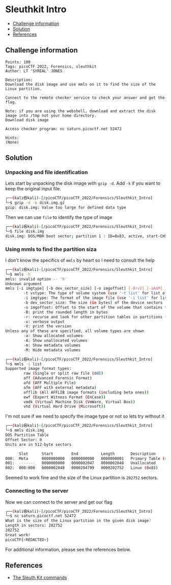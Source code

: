 # Sleuthkit Intro

- [Challenge information](#challenge-information)
- [Solution](#solution)
- [References](#references)

## Challenge information
```
Points: 100
Tags: picoCTF 2022, Forensics, sleuthkit
Author: LT 'SYREAL' JONES

Description:
Download the disk image and use mmls on it to find the size of the Linux partition. 

Connect to the remote checker service to check your answer and get the flag.

Note: if you are using the webshell, download and extract the disk image into /tmp not your home directory.
Download disk image

Access checker program: nc saturn.picoctf.net 52472

Hints:
(None)
```

## Solution

### Unpacking and file identification

Lets start by unpacking the disk image with `gzip -d`. Add `-k` if you want to keep the original input file.
```bash
┌──(kali㉿kali)-[/picoCTF/picoCTF_2022/Forensics/Sleuthkit_Intro]
└─$ gzip -d -k disk.img.gz
gzip: disk.img: Value too large for defined data type
```

Then we can use `file` to identify the type of image
```bash
┌──(kali㉿kali)-[/picoCTF/picoCTF_2022/Forensics/Sleuthkit_Intro]
└─$ file disk.img   
disk.img: DOS/MBR boot sector; partition 1 : ID=0x83, active, start-CHS (0x0,32,33), end-CHS (0xc,190,50), startsector 2048, 202752 sectors
```

### Using mmls to find the partition siza

I don't know the specifics of `mmls` by heart so I need to consult the help
```bash
┌──(kali㉿kali)-[/picoCTF/picoCTF_2022/Forensics/Sleuthkit_Intro]
└─$ mmls -h
mmls: invalid option -- 'h'
Unknown argument
mmls [-i imgtype] [-b dev_sector_size] [-o imgoffset] [-BrvV] [-aAmM] [-t vstype] image [images]
        -t vstype: The type of volume system (use '-t list' for list of supported types)
        -i imgtype: The format of the image file (use '-i list' for list supported types)
        -b dev_sector_size: The size (in bytes) of the device sectors
        -o imgoffset: Offset to the start of the volume that contains the partition system (in sectors)
        -B: print the rounded length in bytes
        -r: recurse and look for other partition tables in partitions (DOS Only)
        -v: verbose output
        -V: print the version
Unless any of these are specified, all volume types are shown
        -a: Show allocated volumes
        -A: Show unallocated volumes
        -m: Show metadata volumes
        -M: Hide metadata volumes

┌──(kali㉿kali)-[/picoCTF/picoCTF_2022/Forensics/Sleuthkit_Intro]
└─$ mmls -i list
Supported image format types:
        raw (Single or split raw file (dd))
        aff (Advanced Forensic Format)
        afd (AFF Multiple File)
        afm (AFF with external metadata)
        afflib (All AFFLIB image formats (including beta ones))
        ewf (Expert Witness Format (EnCase))
        vmdk (Virtual Machine Disk (VmWare, Virtual Box))
        vhd (Virtual Hard Drive (Microsoft))
```

I'm not sure if we need to specify the image type or not so lets try without it
```bash
┌──(kali㉿kali)-[/picoCTF/picoCTF_2022/Forensics/Sleuthkit_Intro]
└─$ mmls disk.img
DOS Partition Table
Offset Sector: 0
Units are in 512-byte sectors

      Slot      Start        End          Length       Description
000:  Meta      0000000000   0000000000   0000000001   Primary Table (#0)
001:  -------   0000000000   0000002047   0000002048   Unallocated
002:  000:000   0000002048   0000204799   0000202752   Linux (0x83)
```

Seemed to work fine and the size of the Linux partition is `202752` sectors.

### Connecting to the server

Now we can connect to the server and get our flag
```bash
┌──(kali㉿kali)-[/picoCTF/picoCTF_2022/Forensics/Sleuthkit_Intro]
└─$ nc saturn.picoctf.net 52472
What is the size of the Linux partition in the given disk image?
Length in sectors: 202752
202752
Great work!
picoCTF{<REDACTED>}
```

For additional information, please see the references below.

## References

- [The Sleuth Kit commands](https://wiki.sleuthkit.org/index.php?title=The_Sleuth_Kit_commands)
